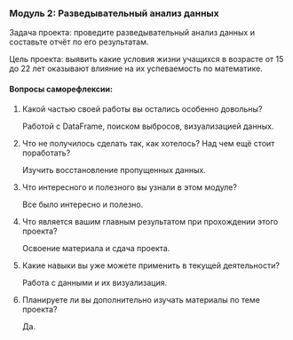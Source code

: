 ### Модуль 2: Разведывательный анализ данных
 
   Задача проекта: проведите разведывательный анализ данных и составьте отчёт по его результатам.
   
   Цель проекта:  выявить какие условия жизни учащихся в возрасте от 15 до 22 лет оказывают влияние на их успеваемость по математике.

#### Вопросы саморефлексии:

1. Какой частью своей работы вы остались особенно довольны?

    Работой с DataFrame, поиском выбросов, визуализацией данных.

2. Что не получилось сделать так, как хотелось? Над чем ещё стоит поработать?

    Изучить восстановление пропущенных данных.
    
3. Что интересного и полезного вы узнали в этом модуле?

    Все было интересно и полезно.
4. Что является вашим главным результатом при прохождении этого проекта?

    Освоение материала и сдача проекта.
5. Какие навыки вы уже можете применить в текущей деятельности?

    Работа с данными и их визуализация.
6. Планируете ли вы дополнительно изучать материалы по теме проекта?
	
	Да.